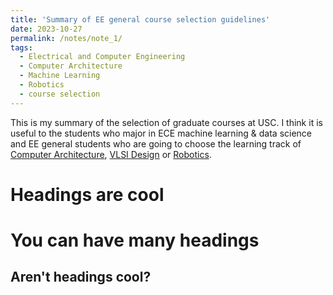 ```yaml
---
title: 'Summary of EE general course selection guidelines'
date: 2023-10-27
permalink: /notes/note_1/
tags:
  - Electrical and Computer Engineering
  - Computer Architecture
  - Machine Learning
  - Robotics
  - course selection
---
```


This is my summary of the selection of graduate courses at USC. I think it is useful to the students who major in ECE machine learning & data science and EE general students who are going to choose the learning track of [Computer Architecture](https://catalogue.usc.edu/preview_program.php?catoid=18&poid=25921&returnto=7300), [VLSI Design](https://catalogue.usc.edu/preview_program.php?catoid=18&poid=25474&returnto=7300) or [Robotics](https://catalogue.usc.edu/preview_program.php?catoid=18&poid=25465&returnto=7299). 

Headings are cool
======

You can have many headings
======

Aren't headings cool?
------
